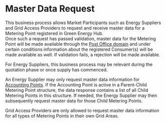 # Master Data Request

This business process allows Market Participants such as Energy Suppliers and Grid Access Providers to request and receive master data for a Metering Point registered in Green Energy Hub.  
Once such a request has passed validation, master data for the Metering Point will be made available through the [Post Office domain](https://github.com/Energinet-DataHub/geh-post-office) and under certain conditions information about the registered Consumer(s) will be made available as well. If validation fails, a rejection will be made available.

For Energy Suppliers, this business process may be relevant during the quotation phase or once supply has commenced.

An Energy Supplier may only request master data information for [Accounting Points](https://github.com/Energinet-DataHub/green-energy-hub/tree/main/docs/dictionary-and-concepts/dictionary-metering.md). If the Accounting Point is active in a Parent-Child Metering Point structure, the data response contains a list of all Child Metering Points in this structure. If needed, the Energy Supplier may then subsequently request master data for those Child Metering Points.

Grid Access Providers are only allowed to request master data information for all types of Metering Points in their own Grid Areas.
